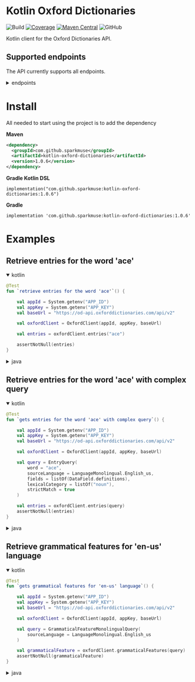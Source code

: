 # Kotlin Oxford Dictionaries
![Build](https://github.com/sparkmuse/kotlin-oxford-dictionaries/workflows/Build/badge.svg)
[![Coverage](https://sonarcloud.io/api/project_badges/measure?project=kotlin-oxford-dictionaries&metric=coverage)](https://sonarcloud.io/dashboard?id=kotlin-oxford-dictionaries)
[![Maven Central](https://img.shields.io/maven-central/v/com.github.sparkmuse/kotlin-oxford-dictionaries.svg)](https://maven-badges.herokuapp.com/maven-central/com.github.sparkmuse/kotlin-oxford-dictionaries)
![GitHub](https://img.shields.io/github/license/sparkmuse/kotlin-oxford-dictionaries)

Kotlin client for the Oxford Dictionaries API. 

## Supported endpoints

The API currently supports all endpoints.
<details>
<summary>endpoints</summary>
<p>

| Api                                                                              	| Supported? 	|
|----------------------------------------------------------------------------------	|:----------:	|
| /api/v2/entries/{source_lang}/{word_id}:                                         	|      ✅     	|
| /api/v2/lemmas/{source_lang}/{word_id}:                                          	|      ✅     	|
| /api/v2/translations/{source_lang_translate}/{target_lang_translate}/{word_id}:  	|      ✅     	|
| /api/v2/thesaurus/{lang}/{word_id}:                                              	|      ✅     	|
| /api/v2/sentences/{source_lang}/{word_id}:                                       	|      ✅     	|
| /api/v2/words/{source_lang}:                                                     	|      ✅     	|
| /api/v2/inflections/{source_lang}/{word_id}:                                    	|      ✅     	|
| __Search__                                                                      	|            	|
| /api/v2/search/translations/{source_lang_search}/{target_lang_search}:           	|      ✅     	|
| /api/v2/search/{source_lang}:                                                    	|      ✅     	|
| /api/v2/search/thesaurus/{source_lang}                                           	|      ✅     	|
| __Utility__                                                                      	|            	|
| /api/v2/domains/{source_lang}:                                                   	|      ✅     	|
| /api/v2/domains/{source_lang_domains}/{target_lang_domains}:                     	|      ✅     	|
| /api/v2/fields:                                                                  	|      ✅     	|
| /api/v2/fields/{endpoint}:                                                       	|      ✅     	|
| /api/v2/filters:                                                                 	|      ✅     	|
| /api/v2/filters/{endpoint}:                                                      	|      ✅     	|
| /api/v2/grammaticalFeatures/{source_lang}:                                       	|      ✅     	|
| /api/v2/grammaticalFeatures/{source_lang_grammatical}/{target_lang_grammatical}: 	|      ✅     	|
| /api/v2/languages:                                                               	|      ✅     	|
| /api/v2/lexicalCategories/{source_lang}:                                         	|      ✅     	|
| /api/v2/lexicalCategories/{source_lang_lexical}/{target_lang_lexical}:           	|      ✅     	|
| /api/v2/registers/{source_lang}:                                                 	|      ✅     	|
| /api/v2/registers/{source_lang_registers}/{target_lang_registers}:               	|      ✅     	|

</p>
</details>


# Install

All needed to start using the project is to add the dependency

**Maven** 
```xml
<dependency>
  <groupId>com.github.sparkmuse</groupId>
  <artifactId>kotlin-oxford-dictionaries</artifactId>
  <version>1.0.6</version>
</dependency>
```

**Gradle Kotlin DSL**
```shell script
implementation("com.github.sparkmuse:kotlin-oxford-dictionaries:1.0.6")
```

**Gradle**
```shell script
implementation 'com.github.sparkmuse:kotlin-oxford-dictionaries:1.0.6'
```
# Examples


## Retrieve entries for the word 'ace' ##

<details open>
<summary>kotlin</summary>
<p>

```kotlin
@Test
fun `retrieve entries for the word 'ace'`() {

    val appId = System.getenv("APP_ID")
    val appKey = System.getenv("APP_KEY")
    val baseUrl = "https://od-api.oxforddictionaries.com/api/v2"

    val oxfordClient = OxfordClient(appId, appKey, baseUrl)

    val entries = oxfordClient.entries("ace")

    assertNotNull(entries)
}
```

</p>
</details>

<details>
<summary>java</summary>
<p>

```java
@Test
@DisplayName("retrieve entries for the word 'ace'")
void entries() {

    String appId = System.getenv("APP_ID");
    String appKey = System.getenv("APP_KEY");
    String baseUrl = "https://od-api.oxforddictionaries.com/api/v2";

    OxfordClient oxfordClient = new OxfordClient(appId, appKey, baseUrl);

    RetrieveEntry entries = oxfordClient.entries("ace");

    assertNotNull(entries);
}
```

</p>
</details>



## Retrieve entries for the word 'ace' with complex query ##

<details open>
<summary>kotlin</summary>
<p>

```kotlin
@Test
fun `gets entries for the word 'ace' with complex query`() {

    val appId = System.getenv("APP_ID")
    val appKey = System.getenv("APP_KEY")
    val baseUrl = "https://od-api.oxforddictionaries.com/api/v2"

    val oxfordClient = OxfordClient(appId, appKey, baseUrl)

    val query = EntryQuery(
        word = "ace",
        sourceLanguage = LanguageMonolingual.English_us,
        fields = listOf(DataField.definitions),
        lexicalCategory = listOf("noun"),
        strictMatch = true
    )

    val entries = oxfordClient.entries(query)
    assertNotNull(entries)
}
```

</p>
</details>

<details>
<summary>java</summary>
<p>

```java
@Test
@DisplayName("gets entries for the word 'ace' with complex query")
void complexQueryEntries() {

    String appId = System.getenv("APP_ID");
    String appKey = System.getenv("APP_KEY");
    String baseUrl = "https://od-api.oxforddictionaries.com/api/v2";

    OxfordClient oxfordClient = new OxfordClient(appId, appKey, baseUrl);

    EntryQuery query = new EntryQuery(
            "ace",
            LanguageMonolingual.English_us,
            List.of(DataField.definitions),
            List.of(),
            List.of("noun"),
            List.of(),
            List.of(),
            true);
    RetrieveEntry entries = oxfordClient.entries(query);

    assertNotNull(entries);
}
```

</p>
</details>



## Retrieve grammatical features for 'en-us' language ## 

<details open>
<summary>kotlin</summary>
<p>

```kotlin
@Test
fun `gets grammatical features for 'en-us' language`() {

    val appId = System.getenv("APP_ID")
    val appKey = System.getenv("APP_KEY")
    val baseUrl = "https://od-api.oxforddictionaries.com/api/v2"

    val oxfordClient = OxfordClient(appId, appKey, baseUrl)

    val query = GrammaticalFeatureMonolingualQuery(
        sourceLanguage = LanguageMonolingual.English_us
    )

    val grammaticalFeature = oxfordClient.grammaticalFeatures(query)
    assertNotNull(grammaticalFeature)
}
```

</p>
</details>

<details>
<summary>java</summary>
<p>

```java
@Test
@DisplayName("gets grammatical features for 'en-us' language")
void grammaticalFeatures() {

    String appId = System.getenv("APP_ID");
    String appKey = System.getenv("APP_KEY");
    String baseUrl = "https://od-api.oxforddictionaries.com/api/v2";

    OxfordClient oxfordClient = new OxfordClient(appId, appKey, baseUrl);

    GrammaticalFeatureMonolingualQuery query =
            new GrammaticalFeatureMonolingualQuery(LanguageMonolingual.English_us);

    RetrieveGrammaticalFeature grammaticalFeature = oxfordClient.grammaticalFeatures(query);
    assertNotNull(grammaticalFeature);
}
```

</p>
</details>